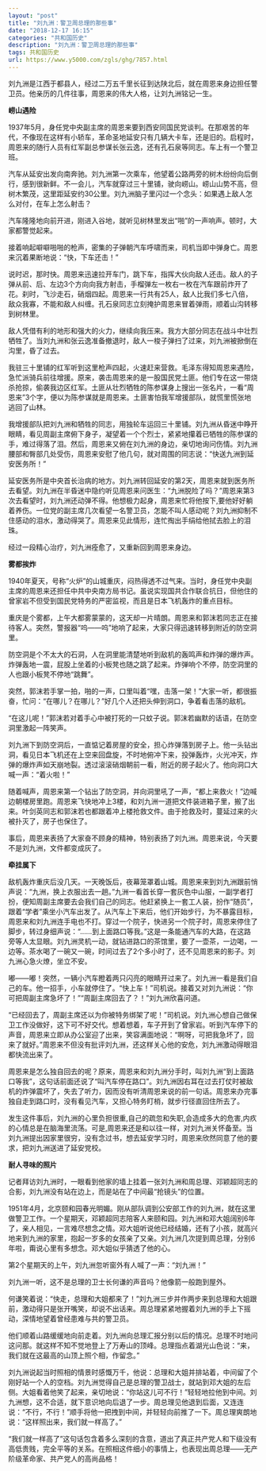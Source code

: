 ```yaml
---
layout: "post"
title: "刘九洲：警卫周总理的那些事"
date: "2018-12-17 16:15"
categories: "共和国历史"
description: "刘九洲：警卫周总理的那些事"
tags: 共和国历史
url: https://www.y5000.com/zgls/ghg/7857.html
---
```






刘九洲是江西于都县人，经过二万五千里长征到达陕北后，就在周恩来身边担任警卫员。他亲历的几件往事，周恩来的伟大人格，让刘九洲铭记一生。

**崂山遇险**

1937年5月，身任党中央副主席的周恩来要到西安同国民党谈判。在那艰苦的年代，不像现在这样有小轿车，革命圣地延安只有几辆大卡车，还是旧的。启程时，周恩来的随行人员有红军副总参谋长张云逸，还有孔石泉等同志。车上有一个警卫班。

汽车从延安出发向南奔驰。刘九洲第一次乘车，他望着公路两旁的树木纷纷向后倒行，感到很新鲜。不一会儿，汽车就穿过三十里铺，驶向崂山。崂山山势不高，但树木繁茂，这里距延安约30公里。刘九洲脑子里闪过一个念头：如果遇上敌人怎么对付，在车上怎么射击？

汽车隆隆地向前开进，刚进入谷地，就听见树林里发出“啪”的一声响声。顿时，大家都警觉起来。

接着响起噼噼啪啪的枪声，密集的子弹朝汽车呼啸而来，司机当即中弹身亡。周恩来沉着果断地说：“快，下车还击！”

说时迟，那时快。周恩来迅速拉开车门，跳下车，指挥大伙向敌人还击。敌人的子弹从前、后、左边3个方向向我方射击，手榴弹左一枚右一枚在汽车跟前炸开了花。刹时，飞沙走石，硝烟四起。周恩来一行共有25人，敌人比我们多七八倍，敌众我寡，不能和敌人纠缠。孔石泉同志立刻掩护周恩来冒着弹雨，顺着山沟转移到树林里。

敌人凭借有利的地形和强大的火力，继续向我压来。我方大部分同志在战斗中壮烈牺牲了。当刘九洲和张云逸准备撤退时，敌人一梭子弹扫了过来，刘九洲被掀倒在沟里，昏了过去。

我驻三十里铺的红军听到这里枪声四起，火速赶来营救。毛泽东得知周恩来遇险，急忙派骑兵前往增援。原来，袭击周恩来的是一股国民党土匪。他们专在这一带烧杀抢掠，偷袭我边区红军。土匪从壮烈牺牲的陈参谋身上搜出一张名片，一看“周恩来”3个字，便以为陈参谋就是周恩来。土匪害怕我军增援部队，就慌里慌张地逃回了山林。

我增援部队把刘九洲和牺牲的同志，用独轮车运回三十里铺。刘九洲从昏迷中睁开眼睛，看见周副主席俯下身子，凝望着一个个烈士，紧紧地攥着已牺牲的陈参谋的手，难过得落了泪。然后，周恩来又俯在刘九洲的身边，亲切地询问伤情。刘九洲腰部和臀部几处受伤，周恩来安慰了他几句，就对周围的同志说：“快送九洲到延安医务所！”

延安医务所是中央首长治病的地方。刘九洲转回延安的第2天，周恩来就到医务所去看望。刘九洲在半昏迷中隐约听见周恩来问医生：“九洲脱险了吗？”周恩来第3次去看望时，刘九洲还动弹不得。他想极力起身，周恩来忙将他按下,要他好好躺着养伤。一位党的副主席几次看望一名警卫员，怎能不叫人感动呢？刘九洲抑制不住感动的泪水，激动得哭了。周恩来见此情形，连忙掏出手绢给他拭去脸上的泪珠。

经过一段精心治疗，刘九洲痊愈了，又重新回到周恩来身边。

**雾都挨炸**

1940年夏天，号称“火炉”的山城重庆，闷热得透不过气来。当时，身任党中央副主席的周恩来还担任中共中央南方局书记。虽说实现国共合作联合抗日，但他住的曾家岩不但受到国民党特务的严密监视，而且是日本飞机轰炸的重点目标。

重庆是个雾都，上午大都雾蒙蒙的，这天却一片晴朗。周恩来和郭沫若同志正在接待客人。突然，警报器“呜——呜”地响了起来，大家只得迅速转移到附近的防空洞里。

防空洞是个不太大的石洞，人在洞里能清楚地听到敌机的轰鸣声和炸弹的爆炸声。炸弹轰地一震，屁股上坐着的小板凳也随之跳了起来。炸弹响个不停，防空洞里的人也跟小板凳不停地“跳舞”。

突然，郭沫若手掌一拍，啪的一声，口里叫着“嘿，击落一架！”大家一听，都很振奋，忙问：“在哪儿？在哪儿？”好几个人还把头伸到洞口，争着看击落的敌机。

“在这儿呢！”郭沫若对着手心中被打死的一只蚊子说。郭沫若幽默的话语，在防空洞里激起一阵笑声。

刘九洲下到防空洞后，一直惦记着房屋的安全，担心炸弹落到房子上。他一头钻出洞，看见日本飞机还在上空来回盘旋，不时地俯冲下来，投弹轰炸，火光冲天，炸弹的爆炸声如天崩地裂。透过滚滚硝烟朝前一看，附近的房子起火了。他向洞口大喊一声：“着火啦！”

随着喊声，周恩来第一个钻出了防空洞，并向洞里吼了一声，“都上来救火！”边喊边朝楼房里跑。周恩来飞快地冲上3楼，和刘九洲一道把文件装进箱子里，搬了出来。叶剑英同志和郭沫若也都跟着冲上楼抢救文件。由于抢救及时，蔓延过来的火被扑灭了，房子也保住了。

事后，周恩来表扬了大家奋不顾身的精神，特别表扬了刘九洲。周恩来说，今天要不是刘九洲，文件都变成灰了。

**牵挂属下**

敌机轰炸重庆后没几天。一天晚饭后，夜幕笼罩着山城。周恩来来到刘九洲跟前悄声说：“九洲，换上衣服出去一趟。”九洲一看首长穿一套灰色中山服，一副学者打扮，便知周副主席要去会我们自己的同志。他赶紧换上一套工人装，扮作“随员”，跟着“学者”乘坐小汽车出发了。从汽车上下来后，他们开始步行，为不暴露目标，周恩来和刘九洲连手电也不打。穿过一个院子，快进另一个院子时，周恩来停住了脚步，转过身细声说：“……到上面路口等我。”这是一条能通汽车的大路，在这路旁等人太显眼。刘九洲灵机一动，就钻进路口的茶馆里，要了一壶茶，一边喝，一边等。茶水喝了一碗又一碗，时间过去了2个多小时了，还不见周恩来的影子。刘九洲心急火燎，坐立不安。

嘟——嘟！突然，一辆小汽车瞪着两只闪亮的眼睛开过来了。刘九洲一看是我们自己的车。他一招手，小车就停住了。“快上车！”司机说。接着又对刘九洲说：“你可把周副主席急坏了！”“周副主席回去了？！”刘九洲欣喜问道。

“已经回去了，周副主席还以为你被特务绑架了呢！”司机说。刘九洲心想自己做保卫工作没做好，这下可不好交代。想着想着，车子开到了曾家岩。听到汽车停下的声音，周恩来立即从办公室迎了出来，笑容满面地说：“啊呀，可把我急坏了，回来了就好。”周恩来不但没有批评刘九洲，还这样关心他的安危，刘九洲激动得眼泪都快流出来了。

周恩来是怎么独自回去的呢？原来，周恩来和刘九洲分手时，叫刘九洲“到上面路口等我”，这句话前面还说了“叫汽车停在路口”。刘九洲因右耳在过去打仗时被敌机的炸弹震坏了，失去了听力，因而没有听清周恩来说的前一句话。周恩来办完事独自走到路口时，没有看见汽车，又担心特务盯梢，就步行径直回住所去了。

发生这件事后，刘九洲的心里负担很重,自己的疏忽和失职,会造成多大的危害,内疚的心情总是在脑海里流荡。可是,周恩来还是和以往一样，对刘九洲关怀备至。当刘九洲提出因家里很穷，没有念过书，想去延安学习时，周恩来欣然同意了他的要求，把刘九洲送进了延安党校。

**耐人寻味的照片**

记者拜访刘九洲时，一眼看到他家的墙上挂着一张刘九洲和周总理、邓颖超同志的合影，刘九洲没有站在边上，而是站在了中间最“抢镜头”的位置。

1951年4月，北京颐和园春光明媚。刚从部队调到公安部工作的刘九洲，就在这里做警卫工作。一个星期天，邓颖超同志陪客人来颐和园。刘九洲和邓大姐阔别6年了，亲人相见，一言难尽想念之情。邓大姐听说他已经结婚，还有了小孩，就高兴地来到九洲的家里，抱起一岁多的女孩亲了又亲。刘九洲几次提到周总理，分别6年啦，甭说心里有多想念。邓大姐似乎猜透了他的心。

第2个星期天的上午，刘九洲忽听窗外有人喊了一声：“刘九洲！”

刘九洲一听，这不是总理的卫士长何谦的声音吗？他像箭一般跑到屋外。

何谦笑着说：“快走，总理和大姐都来了！”刘九洲三步并作两步来到总理和大姐跟前，激动得只是张开嘴笑，却说不出话来。周总理紧紧地握着刘九洲的手上下摇动，深情地望着曾经患难与共的警卫员。

他们顺着山路缓缓地向前走着。刘九洲向总理汇报分别以后的情况。总理不时地问这问那。就这样不知不觉地登上了万寿山的顶峰。总理指点着湖光山色说：“来，我们就在这最高的山顶上照个相，作留念。”

刘九洲说起当时照相的情景时感慨万千，他说：总理和大姐并排站着，中间留了个刚好站一个人的空档。刘九洲觉得自己是总理的警卫战士，就站到邓大姐的左后侧。大姐看着他笑了起来，亲切地说：“你站这儿可不行！”轻轻地拉他到中间。刘九洲想，这不合适，就下意识地向后退了一步。周总理见他退到后面，又连连说：“不行，不行！”顺手将他一把拽到中间，并轻轻向前推了一下。周总理爽朗地说：“这样照出来，我们就一样高了。”

“我们就一样高了”这句话包含着多么深刻的含意，道出了真正共产党人和下级没有高低贵贱，完全平等的关系。在照相这件细小的事情上，也表现出周总理——无产阶级革命家、共产党人的高尚品格！
